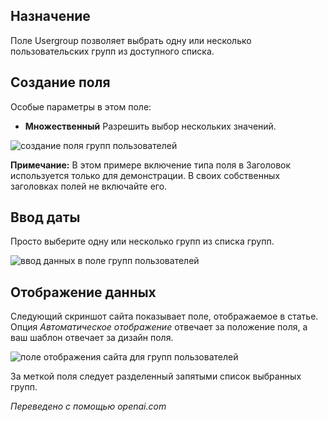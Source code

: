 <!-- Filename: J3.x:Adding_custom_fields/Usergroup_Field / Display title: Пользовательская группа -->

## Назначение

Поле Usergroup позволяет выбрать одну или несколько пользовательских групп из доступного списка.


## Создание поля

Особые параметры в этом поле:

- **Множественный** Разрешить выбор нескольких значений.

![создание поля групп пользователей](../../../en/images/fields/fields-usergroups-edit.png)

**Примечание:** В этом примере включение типа поля в Заголовок используется только для демонстрации. В своих собственных заголовках полей не включайте его.

## Ввод даты

Просто выберите одну или несколько групп из списка групп.

![ввод данных в поле групп пользователей](../../../en/images/fields/fields-usergroups-data-entry.png)


## Отображение данных

Следующий скриншот сайта показывает поле, отображаемое в статье. Опция *Автоматическое отображение* отвечает за положение поля, а ваш шаблон отвечает за дизайн поля.

![поле отображения сайта для групп пользователей](../../../en/images/fields/fields-usergroups-site.png)

За меткой поля следует разделенный запятыми список выбранных групп.

*Переведено с помощью openai.com*

